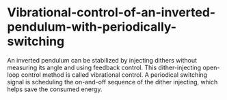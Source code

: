 # Vibrational-control-of-an-inverted-pendulum-with-periodically-switching
An inverted pendulum can be stabilized by injecting dithers without measuring its angle and using feedback control. This dither-injecting open-loop control method is called vibrational control. A periodical switching signal is scheduling the on-and-off sequence of the dither injecting, which helps save the consumed energy.
